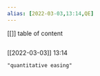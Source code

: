 ```yaml
---
alias: [2022-03-03,13:14,QE]
---
```

[[]]
table of content
```toc
```

[[2022-03-03]] 13:14

```query
"quantitative easing"
```